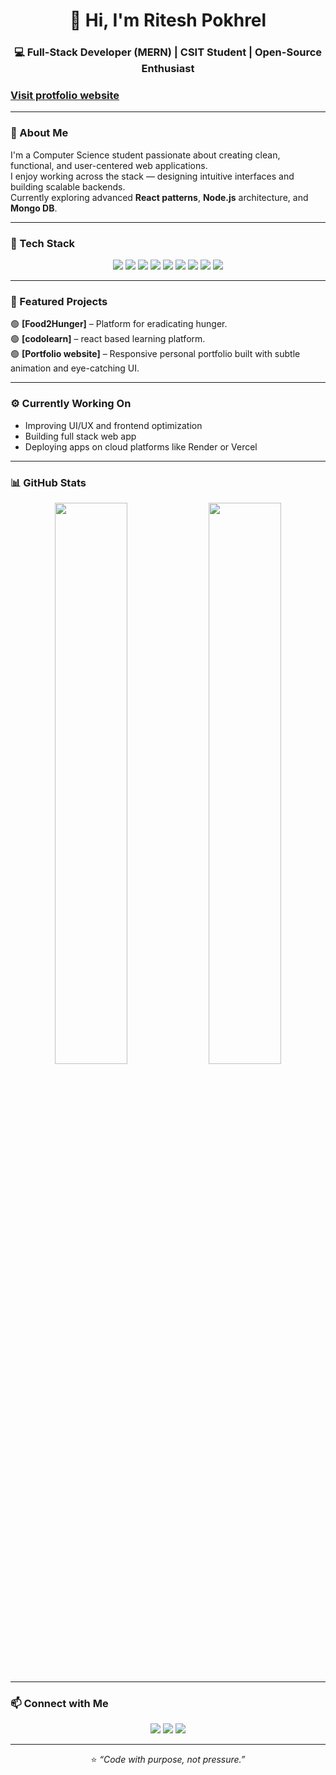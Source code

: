 <!-- Intro -->
<h1 align="center">👋 Hi, I'm Ritesh Pokhrel</h1>
<h3 align="center">💻 Full-Stack Developer (MERN) | CSIT Student | Open-Source Enthusiast</h3>
<a href="www.pokhrelritesh.com.np"> <h3> Visit protfolio website </h3> </a>

---

### 🌱 About Me  
I'm a Computer Science student passionate about creating clean, functional, and user-centered web applications.  
I enjoy working across the stack — designing intuitive interfaces and building scalable backends.  
Currently exploring advanced **React patterns**, **Node.js** architecture, and **Mongo DB**.

---

### 🧠 Tech Stack  
<p align="center">
  <img src="https://img.shields.io/badge/JavaScript-F7DF1E?style=for-the-badge&logo=javascript&logoColor=black" />
  <img src="https://img.shields.io/badge/React-20232A?style=for-the-badge&logo=react&logoColor=61DAFB" />
  <img src="https://img.shields.io/badge/Node.js-339933?style=for-the-badge&logo=node.js&logoColor=white" />
  <img src="https://img.shields.io/badge/Express.js-000000?style=for-the-badge&logo=express&logoColor=white" />
  <img src="https://img.shields.io/badge/MongoDB-4EA94B?style=for-the-badge&logo=mongodb&logoColor=white" />
  <img src="https://img.shields.io/badge/MySQL-4479A1?style=for-the-badge&logo=mysql&logoColor=white" />
  <img src="https://img.shields.io/badge/Tailwind_CSS-38B2AC?style=for-the-badge&logo=tailwind-css&logoColor=white" />
  <img src="https://img.shields.io/badge/Linux-FCC624?style=for-the-badge&logo=linux&logoColor=black" />
  <img src="https://img.shields.io/badge/Git-F05032?style=for-the-badge&logo=git&logoColor=white" />
</p>

---

### 🚀 Featured Projects  
🟢 **[Food2Hunger]** – Platform for eradicating hunger.  
🟢 **[codolearn]** – react based learning platform.  
🟢 **[Portfolio website]** – Responsive personal portfolio built with subtle animation and eye-catching UI.  

---

### ⚙️ Currently Working On  
- Improving UI/UX and frontend optimization  
- Building full stack web app  
- Deploying apps on cloud platforms like Render or Vercel  

---

### 📊 GitHub Stats  
<p align="center">
  <img width="48%" src="https://github-readme-stats.vercel.app/api?username=Ritesh-22893&show_icons=true&theme=react&hide_border=true" />
  <img width="48%" src="https://github-readme-streak-stats.herokuapp.com/?user=Ritesh-22893&theme=react&hide_border=true" />
</p>

---

### 📫 Connect with Me  
<p align="center">
  <a href="mailto:riteshpokhrel22893@gmail.com"><img src="https://img.shields.io/badge/Email-D14836?style=for-the-badge&logo=gmail&logoColor=white"/></a>
  <a href="https://github.com/Ritesh-22893"><img src="https://img.shields.io/badge/GitHub-100000?style=for-the-badge&logo=github&logoColor=white"/></a>
  <a href="#"><img src="https://img.shields.io/badge/LinkedIn-0077B5?style=for-the-badge&logo=linkedin&logoColor=white"/></a>
</p>

---

<p align="center">⭐ <i>“Code with purpose, not pressure.”</i></p>